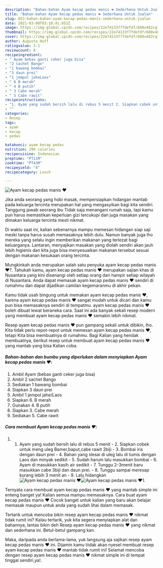 ```yaml
---
description: "Bahan-bahan Ayam kecap pedas manis ❤️ Sederhana Untuk Jualan"
title: "Bahan-bahan Ayam kecap pedas manis ❤️ Sederhana Untuk Jualan"
slug: 853-bahan-bahan-ayam-kecap-pedas-manis-sederhana-untuk-jualan
date: 2021-03-08T03:18:41.652Z
image: https://img-global.cpcdn.com/recipes/22e74133f7fdefdf/680x482cq70/ayam-kecap-pedas-manis-❤️-foto-resep-utama.jpg
thumbnail: https://img-global.cpcdn.com/recipes/22e74133f7fdefdf/680x482cq70/ayam-kecap-pedas-manis-❤️-foto-resep-utama.jpg
cover: https://img-global.cpcdn.com/recipes/22e74133f7fdefdf/680x482cq70/ayam-kecap-pedas-manis-❤️-foto-resep-utama.jpg
author: Augusta Huff
ratingvalue: 3.1
reviewcount: 8
recipeingredient:
- " Ayam bebas ganti ceker juga bisa"
- "2 sachet Bango"
- "1 bawang bombai"
- "3 daun prei"
- "1 jempol jaheLaos"
- " 6 B merah"
- " 4 B putih"
- " 3 Cabe merah"
- " 5 Cabe rawit"
recipeinstructions:
- "1. Ayam yang sudah bersih lalu di rebus 5 menit 2. Siapkan cobek untuk meng uleg Bamer,baput,cabe rawit 2biji 3. Bombai iris dengan daun prei 4. Bahan yang slesai di uleg lalu di tumis dengan Laos dan minyak sedikit 5. Sudah harum lalu masukkan bombai 6. Ayam di masukkan kasih air sedikit 7. Tunggu 2-3menit baru masukkan cabe 3biji dan daun prei. 8. Tunggu sampai meresap kurang lebih 3 menit an 9. Lalu hidangkan"
- ""
categories:
- Resep
tags:
- ayam
- kecap
- pedas

katakunci: ayam kecap pedas 
nutrition: 299 calories
recipecuisine: Indonesian
preptime: "PT11M"
cooktime: "PT43M"
recipeyield: "4"
recipecategory: Lunch

---
```



![Ayam kecap pedas manis ❤️](https://img-global.cpcdn.com/recipes/22e74133f7fdefdf/680x482cq70/ayam-kecap-pedas-manis-❤️-foto-resep-utama.jpg)

Jika anda seorang yang hobi masak, mempersiapkan hidangan mantab pada keluarga tercinta merupakan hal yang mengasyikan bagi kita sendiri. Tanggung jawab seorang ibu Tidak saja menangani rumah saja, tapi kamu pun harus memastikan keperluan gizi tercukupi dan juga masakan yang dimakan keluarga tercinta mesti nikmat.

Di waktu  saat ini, kalian sebenarnya mampu memesan hidangan siap saji meski tanpa harus susah memasaknya lebih dulu. Namun banyak juga lho mereka yang selalu ingin memberikan makanan yang terlezat bagi keluarganya. Lantaran, menyajikan masakan yang diolah sendiri akan jauh lebih higienis dan kita juga bisa menyesuaikan makanan tersebut sesuai dengan makanan kesukaan orang tercinta. 



Mungkinkah anda merupakan salah satu penyuka ayam kecap pedas manis ❤️?. Tahukah kamu, ayam kecap pedas manis ❤️ merupakan sajian khas di Nusantara yang kini disenangi oleh setiap orang dari hampir setiap wilayah di Nusantara. Anda dapat memasak ayam kecap pedas manis ❤️ sendiri di rumahmu dan dapat dijadikan camilan kegemaranmu di akhir pekan.

Kamu tidak usah bingung untuk memakan ayam kecap pedas manis ❤️, karena ayam kecap pedas manis ❤️ sangat mudah untuk dicari dan kamu pun bisa memasaknya sendiri di tempatmu. ayam kecap pedas manis ❤️ boleh dibuat lewat beraneka cara. Saat ini ada banyak sekali resep modern yang membuat ayam kecap pedas manis ❤️ semakin lebih nikmat.

Resep ayam kecap pedas manis ❤️ pun gampang sekali untuk dibikin, lho. Kita tidak perlu repot-repot untuk memesan ayam kecap pedas manis ❤️, tetapi Kita bisa membuatnya di rumahmu. Bagi Kalian yang hendak membuatnya, berikut resep untuk membuat ayam kecap pedas manis ❤️ yang mantab yang bisa Kalian coba.

<!--inarticleads1-->

##### Bahan-bahan dan bumbu yang diperlukan dalam menyiapkan Ayam kecap pedas manis ❤️:

1. Ambil  Ayam (bebas ganti ceker juga bisa)
1. Ambil 2 sachet Bango
1. Sediakan 1 bawang bombai
1. Siapkan 3 daun prei
1. Ambil 1 jempol jahe/Laos
1. Siapkan  6. B merah
1. Gunakan  4. B putih
1. Siapkan  3. Cabe merah
1. Sediakan  5. Cabe rawit




<!--inarticleads2-->

##### Cara membuat Ayam kecap pedas manis ❤️:

1. 1. Ayam yang sudah bersih lalu di rebus 5 menit - 2. Siapkan cobek untuk meng uleg Bamer,baput,cabe rawit 2biji - 3. Bombai iris dengan daun prei - 4. Bahan yang slesai di uleg lalu di tumis dengan Laos dan minyak sedikit - 5. Sudah harum lalu masukkan bombai - 6. Ayam di masukkan kasih air sedikit - 7. Tunggu 2-3menit baru masukkan cabe 3biji dan daun prei. - 8. Tunggu sampai meresap kurang lebih 3 menit an - 9. Lalu hidangkan
<img src="https://img-global.cpcdn.com/steps/74840f3b0d54faf5/160x128cq70/ayam-kecap-pedas-manis-❤️-langkah-memasak-1-foto.jpg" alt="Ayam kecap pedas manis ❤️"><img src="https://img-global.cpcdn.com/steps/947b794df226fa76/160x128cq70/ayam-kecap-pedas-manis-❤️-langkah-memasak-1-foto.jpg" alt="Ayam kecap pedas manis ❤️">1. 




Ternyata cara membuat ayam kecap pedas manis ❤️ yang mantab simple ini enteng banget ya! Kalian semua mampu memasaknya. Cara buat ayam kecap pedas manis ❤️ Cocok banget untuk kalian yang baru akan belajar memasak maupun untuk anda yang sudah lihai dalam memasak.

Tertarik untuk mencoba bikin resep ayam kecap pedas manis ❤️ nikmat tidak rumit ini? Kalau tertarik, yuk kita segera menyiapkan alat dan bahannya, lantas bikin deh Resep ayam kecap pedas manis ❤️ yang nikmat dan sederhana ini. Betul-betul gampang kan. 

Maka, daripada anda berlama-lama, yuk langsung aja sajikan resep ayam kecap pedas manis ❤️ ini. Dijamin kamu tiidak akan nyesel membuat resep ayam kecap pedas manis ❤️ mantab tidak rumit ini! Selamat mencoba dengan resep ayam kecap pedas manis ❤️ nikmat simple ini di tempat tinggal sendiri,ya!.

